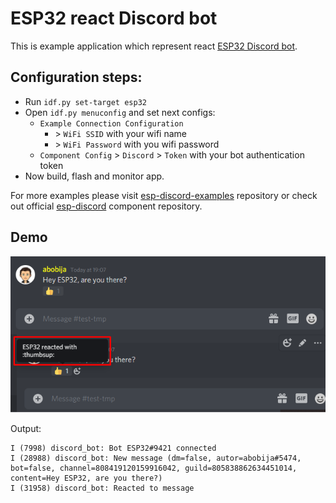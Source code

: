 # ESP32 react Discord bot

This is example application which represent react [ESP32 Discord bot](https://github.com/abobija/esp-discord).

## Configuration steps:

- Run `idf.py set-target esp32`
- Open `idf.py menuconfig` and set next configs:
  - `Example Connection Configuration`
    - \> `WiFi SSID` with your wifi name
    - \> `WiFi Password` with you wifi password
  - `Component Config` > `Discord` > `Token` with your bot authentication token
- Now build, flash and monitor app.

For more examples please visit [esp-discord-examples](https://github.com/abobija/esp-discord-examples) repository or check out official [esp-discord](https://github.com/abobija/esp-discord) component repository.

## Demo

![Discord react bot chat](docs/chat.png)

Output:

```
I (7998) discord_bot: Bot ESP32#9421 connected
I (28988) discord_bot: New message (dm=false, autor=abobija#5474, bot=false, channel=808419120159916042, guild=805838862634451014, content=Hey ESP32, are you there?)
I (31958) discord_bot: Reacted to message
```
